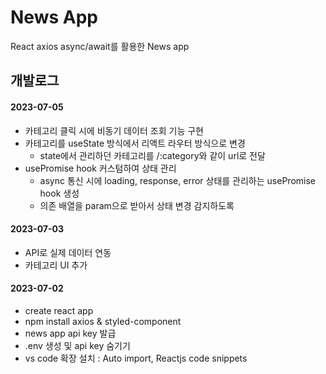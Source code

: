 # News App

React axios async/await를 활용한 News app


## 개발로그

#### 2023-07-05
- 카테고리 클릭 시에 비동기 데이터 조회 기능 구현
- 카테고리를 useState 방식에서 리액트 라우터 방식으로 변경
    - state에서 관리하던 카테고리를 /:category와 같이 url로 전달
- usePromise hook 커스텀하여 상태 관리
    - async 통신 시에 loading, response, error 상태를 관리하는 usePromise hook 생성
    - 의존 배열을 param으로 받아서 상태 변경 감지하도록  
#### 2023-07-03
- API로 실제 데이터 연동
- 카테고리 UI 추가  
#### 2023-07-02
- create react app
- npm install axios & styled-component
- news app api key 발급
- .env 생성 및 api key 숨기기
- vs code 확장 설치 : Auto import, Reactjs code snippets